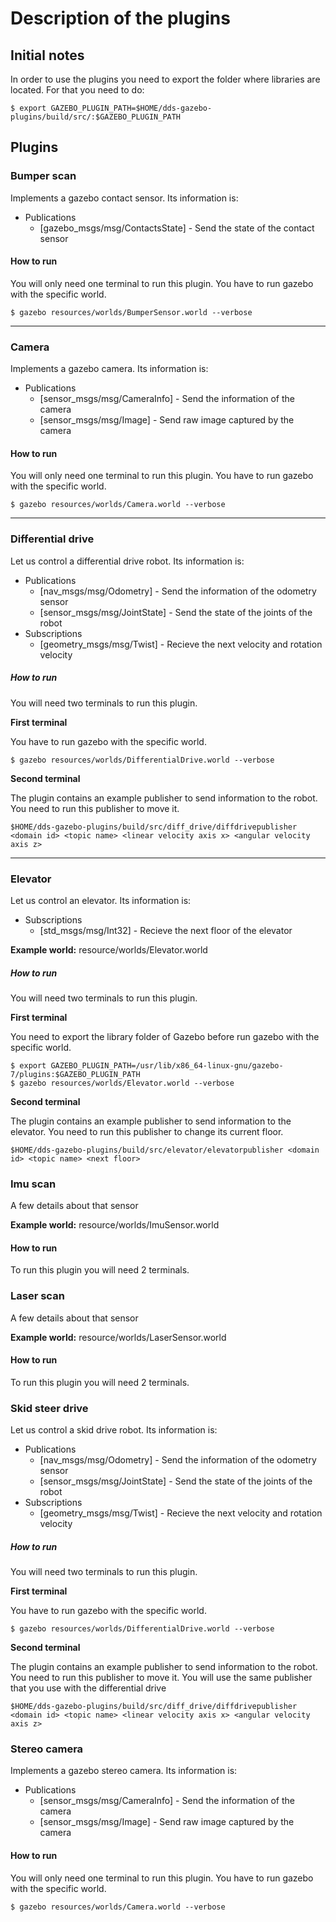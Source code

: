 # Description of the plugins

## Initial notes
In order to use the plugins you need to export the folder where libraries are located. For that you need to do:

```
$ export GAZEBO_PLUGIN_PATH=$HOME/dds-gazebo-plugins/build/src/:$GAZEBO_PLUGIN_PATH
```

## Plugins

### Bumper scan
Implements a gazebo contact sensor. Its information is:
* Publications 
    * [gazebo_msgs/msg/ContactsState] - Send the state of the contact sensor

#### How to run
You will only need one terminal to run this plugin. You have to run gazebo with the specific world.

```
$ gazebo resources/worlds/BumperSensor.world --verbose
```
<hr/> 

### Camera
Implements a gazebo camera. Its information is:
* Publications 
    * [sensor_msgs/msg/CameraInfo] - Send the information of the camera 
    * [sensor_msgs/msg/Image] - Send raw image captured by the camera

#### How to run
You will only need one terminal to run this plugin. You have to run gazebo with the specific world.

```
$ gazebo resources/worlds/Camera.world --verbose
```

<hr/> 

### Differential drive
Let us control a differential drive robot. Its information is:
* Publications 
    * [nav_msgs/msg/Odometry] - Send the information of the odometry sensor
    * [sensor_msgs/msg/JointState] - Send the state of the joints of the robot
* Subscriptions
    * [geometry_msgs/msg/Twist] - Recieve the next velocity and rotation velocity

##### How to run
You will need two terminals to run this plugin. 

**First terminal**

You have to run gazebo with the specific world.

```
$ gazebo resources/worlds/DifferentialDrive.world --verbose
```
**Second terminal**

The plugin contains an example publisher to send information to the robot. You need to run this publisher to move it.
```
$HOME/dds-gazebo-plugins/build/src/diff_drive/diffdrivepublisher <domain id> <topic name> <linear velocity axis x> <angular velocity axis z>
```
<hr/> 

### Elevator
Let us control an elevator. Its information is:
* Subscriptions
    * [std_msgs/msg/Int32] - Recieve the next floor of the elevator

**Example world:** resource/worlds/Elevator.world

##### How to run
You will need two terminals to run this plugin. 

**First terminal**

You need to export the library folder of Gazebo before run gazebo with the specific world.

```
$ export GAZEBO_PLUGIN_PATH=/usr/lib/x86_64-linux-gnu/gazebo-7/plugins:$GAZEBO_PLUGIN_PATH
$ gazebo resources/worlds/Elevator.world --verbose
```
**Second terminal**

The plugin contains an example publisher to send information to the elevator. You need to run this publisher to change its current floor.
```
$HOME/dds-gazebo-plugins/build/src/elevator/elevatorpublisher <domain id> <topic name> <next floor>
```

### Imu scan
A few details about that sensor

**Example world:** resource/worlds/ImuSensor.world

#### How to run
To run this plugin you will need 2 terminals.

### Laser scan
A few details about that sensor

**Example world:** resource/worlds/LaserSensor.world

#### How to run
To run this plugin you will need 2 terminals.

### Skid steer drive
Let us control a skid  drive robot. Its information is:
* Publications 
    * [nav_msgs/msg/Odometry] - Send the information of the odometry sensor
    * [sensor_msgs/msg/JointState] - Send the state of the joints of the robot
* Subscriptions
    * [geometry_msgs/msg/Twist] - Recieve the next velocity and rotation velocity

##### How to run
You will need two terminals to run this plugin. 

**First terminal**

You have to run gazebo with the specific world.

```
$ gazebo resources/worlds/DifferentialDrive.world --verbose
```
**Second terminal**

The plugin contains an example publisher to send information to the robot. You need to run this publisher to move it. You will use the same publisher that you use with the differential drive
```
$HOME/dds-gazebo-plugins/build/src/diff_drive/diffdrivepublisher <domain id> <topic name> <linear velocity axis x> <angular velocity axis z>
```

### Stereo camera
Implements a gazebo stereo camera. Its information is:
* Publications 
    * [sensor_msgs/msg/CameraInfo] - Send the information of the camera 
    * [sensor_msgs/msg/Image] - Send raw image captured by the camera

#### How to run
You will only need one terminal to run this plugin. You have to run gazebo with the specific world.

```
$ gazebo resources/worlds/Camera.world --verbose
```

